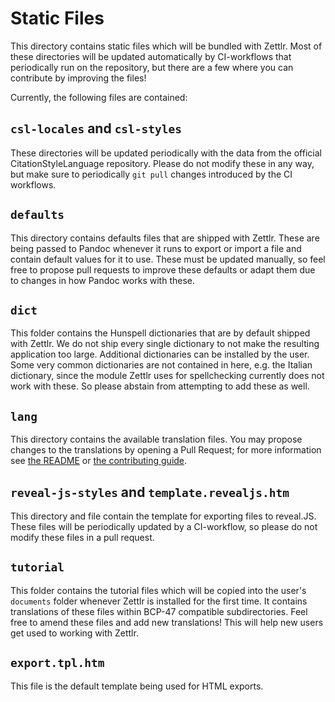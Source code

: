 # Static Files

This directory contains static files which will be bundled with Zettlr. Most of
these directories will be updated automatically by CI-workflows that
periodically run on the repository, but there are a few where you can contribute
by improving the files!

Currently, the following files are contained:

## `csl-locales` and `csl-styles`

These directories will be updated periodically with the data from the official
CitationStyleLanguage repository. Please do not modify these in any way, but
make sure to periodically `git pull` changes introduced by the CI workflows.

## `defaults`

This directory contains defaults files that are shipped with Zettlr. These are
being passed to Pandoc whenever it runs to export or import a file and contain
default values for it to use. These must be updated manually, so feel free to
propose pull requests to improve these defaults or adapt them due to changes in
how Pandoc works with these.

## `dict`

This folder contains the Hunspell dictionaries that are by default shipped with
Zettlr. We do not ship every single dictionary to not make the resulting
application too large. Additional dictionaries can be installed by the user.
Some very common dictionaries are not contained in here, e.g. the Italian
dictionary, since the module Zettlr uses for spellchecking currently does not
work with these. So please abstain from attempting to add these as well.

## `lang`

This directory contains the available translation files. You may propose changes to the translations by opening a Pull Request; for more information see [the README](https://github.com/Zettlr/Zettlr#translating) or [the contributing guide](https://github.com/Zettlr/Zettlr/blob/develop/CONTRIBUTING.md#translation).

## `reveal-js-styles` and `template.revealjs.htm`

This directory and file contain the template for exporting files to reveal.JS.
These files will be periodically updated by a CI-workflow, so please do not
modify these files in a pull request.

## `tutorial`

This folder contains the tutorial files which will be copied into the user's
`documents` folder whenever Zettlr is installed for the first time. It contains
translations of these files within BCP-47 compatible subdirectories. Feel free
to amend these files and add new translations! This will help new users get used
to working with Zettlr.

## `export.tpl.htm`

This file is the default template being used for HTML exports.
